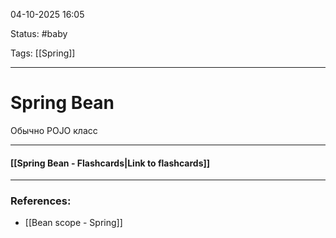 
04-10-2025 16:05

Status: #baby

Tags: [[Spring]]

---
# Spring Bean

Обычно POJO класс

----
#### [[Spring Bean - Flashcards|Link to flashcards]]



---
### References:

- [[Bean scope - Spring]]
